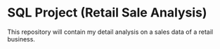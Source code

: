 # SQL Project (Retail Sale Analysis)
This repository will contain my detail analysis on a sales data of a retail business.
